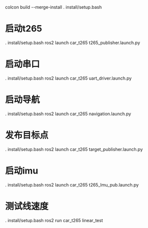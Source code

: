 colcon build --merge-install
. install/setup.bash
# 启动t265
. install/setup.bash
ros2 launch car_t265 t265_publisher.launch.py

# 启动串口
. install/setup.bash
ros2 launch car_t265 uart_driver.launch.py

# 启动导航
. install/setup.bash
ros2 launch car_t265 navigation.launch.py

# 发布目标点
. install/setup.bash
ros2 launch car_t265 target_publisher.launch.py


# 启动imu
. install/setup.bash
ros2 launch car_t265 t265_Imu_pub.launch.py

# 测试线速度
. install/setup.bash
ros2 run car_t265 linear_test